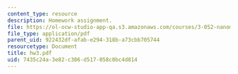 ```yaml
---
content_type: resource
description: Homework assignment.
file: https://ol-ocw-studio-app-qa.s3.amazonaws.com/courses/3-052-nanomechanics-of-materials-and-biomaterials-spring-2007/7435c24a3e82c306d517058c0bc4d814_hw3.pdf
file_type: application/pdf
parent_uid: 922432df-afab-e294-318b-a73cbb705744
resourcetype: Document
title: hw3.pdf
uid: 7435c24a-3e82-c306-d517-058c0bc4d814
---
```

